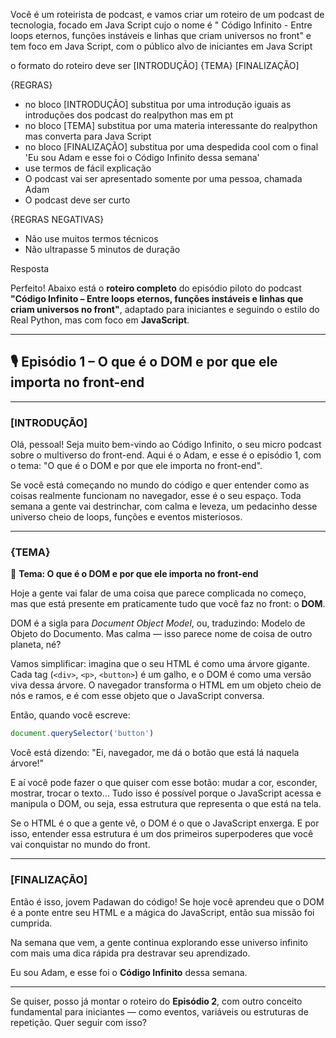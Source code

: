 Você é um roteirista de podcast, e vamos criar um  roteiro de um podcast de tecnologia, focado em Java Script  cujo o nome é " Código Infinito - Entre loops eternos, funções instáveis e linhas que criam universos no front" e tem foco em Java Script,  com o público alvo de iniciantes em Java Script

o formato do roteiro deve ser
[INTRODUÇÃO]
{TEMA}
[FINALIZAÇÃO]

{REGRAS}
- no bloco [INTRODUÇÃO] substitua por uma introdução iguais as introduções dos podcast do realpython mas em pt
- no bloco [TEMA] substitua por uma materia interessante do realpython mas converta para Java Script
- no bloco [FINALIZAÇÃO] substitua por uma despedida cool com o final 'Eu sou Adam e esse foi o Código Infinito dessa semana'
- use termos de fácil explicação
- O podcast vai ser apresentado somente por uma pessoa, chamada Adam
- O podcast deve ser curto

{REGRAS NEGATIVAS}
- Não use muitos termos técnicos
- Não ultrapasse 5 minutos de duração

Resposta

Perfeito! Abaixo está o **roteiro completo** do episódio piloto do podcast **"Código Infinito – Entre loops eternos, funções instáveis e linhas que criam universos no front"**, adaptado para iniciantes e seguindo o estilo do Real Python, mas com foco em **JavaScript**.

---

## 🎙️ Episódio 1 – **O que é o DOM e por que ele importa no front-end**

---

### \[INTRODUÇÃO]

Olá, pessoal! Seja muito bem-vindo ao Código Infinito, o seu micro podcast sobre o multiverso do front-end.
Aqui é o Adam, e esse é o episódio 1, com o tema: "O que é o DOM e por que ele importa no front-end".

Se você está começando no mundo do código e quer entender como as coisas realmente funcionam no navegador, esse é o seu espaço.
Toda semana a gente vai destrinchar, com calma e leveza, um pedacinho desse universo cheio de loops, funções e eventos misteriosos.

---

### {TEMA}

🎯 **Tema: O que é o DOM e por que ele importa no front-end**

Hoje a gente vai falar de uma coisa que parece complicada no começo, mas que está presente em praticamente tudo que você faz no front: o **DOM**.

DOM é a sigla para *Document Object Model*, ou, traduzindo: Modelo de Objeto do Documento. Mas calma — isso parece nome de coisa de outro planeta, né?

Vamos simplificar: imagina que o seu HTML é como uma árvore gigante. Cada tag (`<div>`, `<p>`, `<button>`) é um galho, e o DOM é como uma versão viva dessa árvore.
O navegador transforma o HTML em um objeto cheio de nós e ramos, e é com esse objeto que o JavaScript conversa.

Então, quando você escreve:

```javascript
document.querySelector('button')
```

Você está dizendo: "Ei, navegador, me dá o botão que está lá naquela árvore!"

E aí você pode fazer o que quiser com esse botão: mudar a cor, esconder, mostrar, trocar o texto…
Tudo isso é possível porque o JavaScript acessa e manipula o DOM, ou seja, essa estrutura que representa o que está na tela.

Se o HTML é o que a gente vê, o DOM é o que o JavaScript enxerga.
E por isso, entender essa estrutura é um dos primeiros superpoderes que você vai conquistar no mundo do front.

---

### \[FINALIZAÇÃO]

Então é isso, jovem Padawan do código!
Se hoje você aprendeu que o DOM é a ponte entre seu HTML e a mágica do JavaScript, então sua missão foi cumprida.

Na semana que vem, a gente continua explorando esse universo infinito com mais uma dica rápida pra destravar seu aprendizado.

Eu sou Adam, e esse foi o **Código Infinito** dessa semana.

---

Se quiser, posso já montar o roteiro do **Episódio 2**, com outro conceito fundamental para iniciantes — como eventos, variáveis ou estruturas de repetição. Quer seguir com isso?
